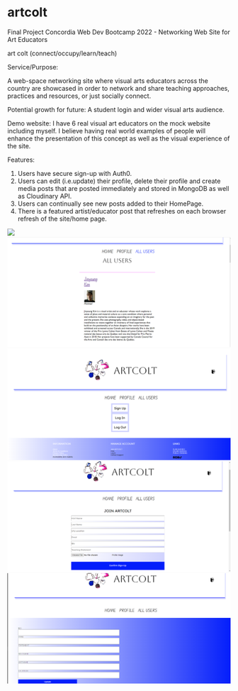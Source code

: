 # artcolt
Final Project Concordia Web Dev Bootcamp 2022 - Networking Web Site for Art Educators

art colt (connect/occupy/learn/teach) 

Service/Purpose: 

A web-space networking site where visual arts educators across the country are showcased in order to network and share teaching approaches, practices and resources, or just socially connect. 

Potential growth for future: A student login and wider visual arts audience.

Demo website: I have 6 real visual art educators on the mock website including myself. I believe having real world examples of people will enhance the presentation of this concept as well as the visual experience of the site. 

Features: 

1) Users have secure sign-up with Auth0.
2) Users can edit (i.e.update) their profile, delete their profile and create media posts that are posted immediately and stored in MongoDB as well as Cloudinary API.
3) Users can continually see new posts added to their HomePage.
4) There is a featured artist/educator post that refreshes on each browser refresh of the site/home page.



![](client/screenshots/HomeFeedScreenShot1.jpg)
<br/>
![](client/screenshots/AllUsersScreenShot1.jpg)
<br/>
![](client/screenshots/ArtColtSignInPageScreenShot.jpg)
<br/>
![](client/screenshots/SignUpPageScreenShot.jpg) 
<br/>
![](client/screenshots/UpdateProfilePage.jpg)






